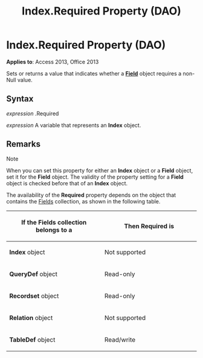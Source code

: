 ﻿---
title: Index.Required Property (DAO)
TOCTitle: Required Property
ms:assetid: ec8fafc4-8155-c48e-b3c8-2d9be425175a
ms:mtpsurl: https://msdn.microsoft.com/library/Ff836310(v=office.15)
ms:contentKeyID: 48548518
ms.date: 09/18/2015
mtps_version: v=office.15
f1_keywords:
- dao360.chm1052963
f1_categories:
- Office.Version=v15
---

# Index.Required Property (DAO)


**Applies to**: Access 2013, Office 2013

Sets or returns a value that indicates whether a **[Field](field-object-dao.md)** object requires a non-Null value.

## Syntax

*expression* .Required

*expression* A variable that represents an **Index** object.

## Remarks


> [!NOTE]
> <P>When you can set this property for either an <STRONG>Index</STRONG> object or a <STRONG>Field</STRONG> object, set it for the <STRONG>Field</STRONG> object. The validity of the property setting for a <STRONG>Field</STRONG> object is checked before that of an <STRONG>Index</STRONG> object.</P>



The availability of the **Required** property depends on the object that contains the [Fields](fields-collection-dao.md) collection, as shown in the following table.

<table>
<colgroup>
<col style="width: 50%" />
<col style="width: 50%" />
</colgroup>
<thead>
<tr class="header">
<th><p>If the Fields collection belongs to a</p></th>
<th><p>Then Required is</p></th>
</tr>
</thead>
<tbody>
<tr class="odd">
<td><p><strong>Index</strong> object</p></td>
<td><p>Not supported</p></td>
</tr>
<tr class="even">
<td><p><strong>QueryDef</strong> object</p></td>
<td><p>Read-only</p></td>
</tr>
<tr class="odd">
<td><p><strong>Recordset</strong> object</p></td>
<td><p>Read-only</p></td>
</tr>
<tr class="even">
<td><p><strong>Relation</strong> object</p></td>
<td><p>Not supported</p></td>
</tr>
<tr class="odd">
<td><p><strong>TableDef</strong> object</p></td>
<td><p>Read/write</p></td>
</tr>
</tbody>
</table>

